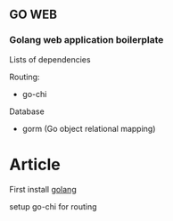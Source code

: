 ## GO WEB

### Golang web application boilerplate
Lists of dependencies

Routing:
* go-chi

Database
* gorm (Go object relational mapping)


# Article
First install [golang](https://github.com)

setup go-chi for routing

